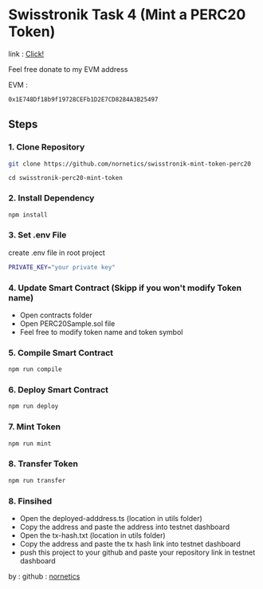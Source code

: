 # Swisstronik Task 4 (Mint a PERC20 Token)

link : [Click!](https://www.swisstronik.com/testnet2/dashboard)

Feel free donate to my EVM address

EVM :

```bash
0x1E748Df18b9f19728CEFb1D2E7CD8284A3B25497
```

## Steps

### 1. Clone Repository

```bash
git clone https://github.com/nornetics/swisstronik-mint-token-perc20
```

```
cd swisstronik-perc20-mint-token
```

### 2. Install Dependency

```bash
npm install
```

### 3. Set .env File

create .env file in root project

```bash
PRIVATE_KEY="your private key"
```

### 4. Update Smart Contract (Skipp if you won't modify Token name)

- Open contracts folder
- Open PERC20Sample.sol file
- Feel free to modify token name and token symbol

### 5. Compile Smart Contract

```bash
npm run compile
```

### 6. Deploy Smart Contract

```bash
npm run deploy
```

### 7. Mint Token

```bash
npm run mint
```

### 8. Transfer Token

```bash
npm run transfer
```

### 8. Finsihed

- Open the deployed-adddress.ts (location in utils folder)
- Copy the address and paste the address into testnet dashboard
- Open the tx-hash.txt (location in utils folder)
- Copy the address and paste the tx hash link into testnet dashboard
- push this project to your github and paste your repository link in testnet dashboard

by :
github : [nornetics](https://github.com/nornetics)

